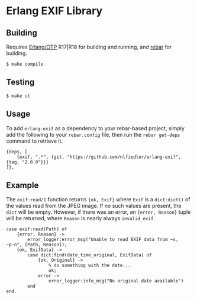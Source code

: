 # Erlang EXIF Library

## Building

Requires [Erlang/OTP](http://www.erlang.org) R17|R18 for building and running, and [rebar](https://github.com/rebar/rebar) for building.

```
$ make compile
```

## Testing

```
$ make ct
```

## Usage

To add `erlang-exif` as a dependency to your rebar-based project, simply add the following to your `rebar.config` file, then run the `rebar get-deps` command to retrieve it.

```
{deps, [
    {exif, ".*", {git, "https://github.com/nlfiedler/erlang-exif", {tag, "2.0.0"}}}
]}.
```

## Example

The `exif:read/1` function returns `{ok, Exif}` where `Exif` is a `dict:dict()` of the values read from the JPEG image. If no such values are present, the `dict` will be empty. However, if there was an error, an `{error, Reason}` tuple will be returned, where `Reason` is nearly always `invalid_exif`.

```
case exif:read(Path) of
    {error, Reason} ->
        error_logger:error_msg("Unable to read EXIF data from ~s, ~p~n", [Path, Reason]);
    {ok, ExifData} ->
        case dict:find(date_time_original, ExifData) of
            {ok, Original} ->
                % do something with the date...
                ok;
            error ->
                error_logger:info_msg("No original date available")
        end
end.
```
